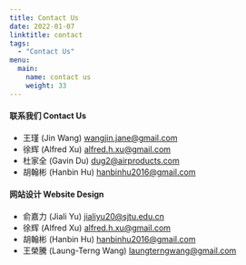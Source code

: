 ```yaml
---
title: Contact Us
date: 2022-01-07
linktitle: contact
tags:
  - "Contact Us"
menu: 
  main:
    name: contact us
    weight: 33
---
```


#### 联系我们 Contact Us
* 王瑾 (Jin Wang) wangjin.jane@gmail.com
* 徐辉 (Alfred Xu) alfred.h.xu@gmail.com
* 杜家全 (Gavin Du) dug2@airproducts.com
* 胡翰彬 (Hanbin Hu) hanbinhu2016@gmail.com

#### 网站设计 Website Design
* 俞嘉力 (Jiali Yu) jialiyu20@sjtu.edu.cn
* 徐辉 (Alfred Xu) alfred.h.xu@gmail.com
* 胡翰彬 (Hanbin Hu) hanbinhu2016@gmail.com
* 王榮騰 (Laung-Terng Wang) laungterngwang@gmail.com